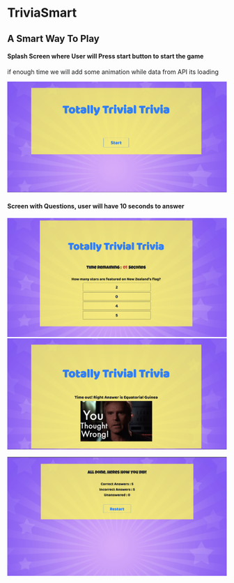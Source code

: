 # TriviaSmart
## A Smart Way To Play

#### Splash Screen where User will Press start button to start the game
if enough time we will add some animation while data from API its loading

![Start Screen](./assets/images/screenshots/ScreenShotStart.png)

#### Screen with Questions, user will have 10 seconds to answer
![Question Screen](./assets/images/screenshots/ScreenShotQuestion.png)
![Gif Screen](./assets/images/screenshots/ScreenShotGif.png)

![Result Screen](assets/images/screenshots/ScreenShotResults.png)
